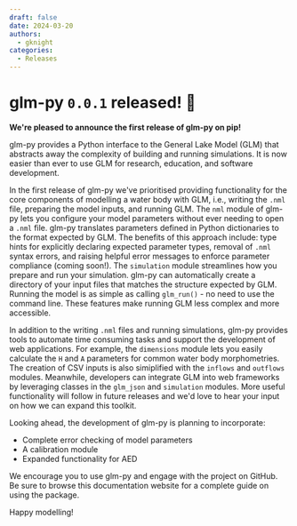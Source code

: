 ```yaml
---
draft: false 
date: 2024-03-20 
authors:
  - gknight
categories:
  - Releases
---
```


# glm-py `0.0.1` released! 🚀

**We're pleased to announce the first release of glm-py on pip!**

glm-py provides a Python interface to the General Lake Model (GLM) that 
abstracts away the complexity of building and running simulations. It is now
easier than ever to use GLM for research, education, and software development. 

<!-- more -->

In the first release of glm-py we've prioritised providing functionality for 
the core components of modelling a water body with GLM, i.e., writing the 
`.nml` file, preparing the model inputs, and running GLM. The `nml` module of 
glm-py lets you configure your model parameters without ever needing to open
a `.nml` file. glm-py translates parameters defined in Python dictionaries to 
the format expected by GLM. The benefits of this approach include: type hints 
for explicitly declaring expected parameter types, removal of `.nml` syntax 
errors, and raising helpful error messages to enforce parameter compliance 
(coming soon!). The `simulation` module streamlines how you prepare and run 
your simulation. glm-py can automatically create a directory of your input 
files that matches the structure expected by GLM. Running the model is as 
simple as calling `glm_run()` - no need to use the command line. These features 
make running GLM less complex and more accessible.

In addition to the writing `.nml` files and running simulations, glm-py 
provides tools to automate time consuming tasks and support the development of
web applications. For example, the `dimensions` module lets you easily 
calculate the `H` and `A` parameters for common water body morphometries.
The creation of CSV inputs is also simiplified with the `inflows` and 
`outflows` modules. Meanwhile, developers can integrate GLM into web frameworks
by leveraging classes in the `glm_json` and `simulation` modules. More useful 
functionality will follow in future releases and we'd love to hear your input
on how we can expand this toolkit.

Looking ahead, the development of glm-py is planning to incorporate:

- Complete error checking of model parameters
- A calibration module
- Expanded functionality for AED

We encourage you to use glm-py and engage with the project on GitHub. Be
sure to browse this documentation website for a complete guide on using the 
package. 

Happy modelling!


